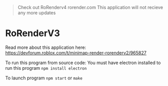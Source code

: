 > Check out RoRenderv4 rorender.com This application will not recieve any more updates

# RoRenderV3

Read more about this application here: 
https://devforum.roblox.com/t/minimap-render-rorenderv2/965827



To run this program from source code:
You must have electron installed to run this program
```npm install electron```

To launch program 
```npm start```
or 
```make```

